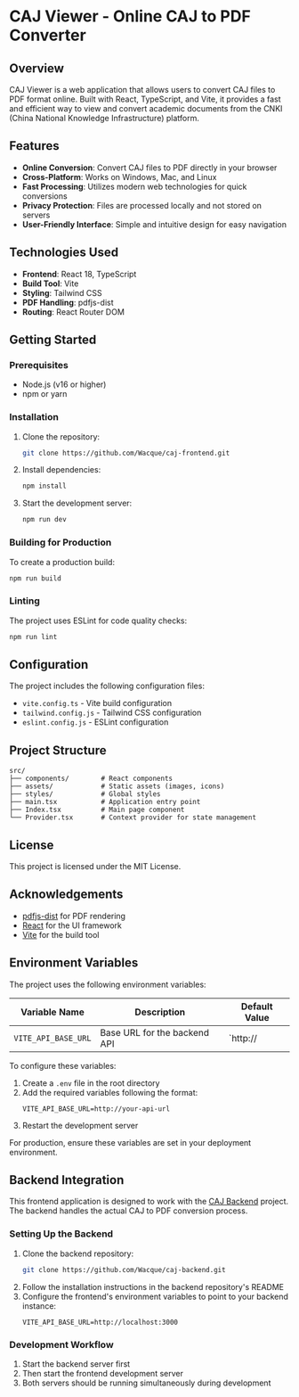 # CAJ Viewer - Online CAJ to PDF Converter

## Overview

CAJ Viewer is a web application that allows users to convert CAJ files to PDF format online. Built with React, TypeScript, and Vite, it provides a fast and efficient way to view and convert academic documents from the CNKI (China National Knowledge Infrastructure) platform.

## Features

- **Online Conversion**: Convert CAJ files to PDF directly in your browser
- **Cross-Platform**: Works on Windows, Mac, and Linux
- **Fast Processing**: Utilizes modern web technologies for quick conversions
- **Privacy Protection**: Files are processed locally and not stored on servers
- **User-Friendly Interface**: Simple and intuitive design for easy navigation

## Technologies Used

- **Frontend**: React 18, TypeScript
- **Build Tool**: Vite
- **Styling**: Tailwind CSS
- **PDF Handling**: pdfjs-dist
- **Routing**: React Router DOM

## Getting Started

### Prerequisites

- Node.js (v16 or higher)
- npm or yarn

### Installation

1. Clone the repository:
   ```bash
   git clone https://github.com/Wacque/caj-frontend.git
   ```
2. Install dependencies:
   ```bash
   npm install
   ```
3. Start the development server:
   ```bash
   npm run dev
   ```

### Building for Production

To create a production build:

```bash
npm run build
```

### Linting

The project uses ESLint for code quality checks:

```bash
npm run lint
```

## Configuration

The project includes the following configuration files:

- `vite.config.ts` - Vite build configuration
- `tailwind.config.js` - Tailwind CSS configuration
- `eslint.config.js` - ESLint configuration

## Project Structure

```
src/
├── components/        # React components
├── assets/            # Static assets (images, icons)
├── styles/            # Global styles
├── main.tsx           # Application entry point
├── Index.tsx          # Main page component
└── Provider.tsx       # Context provider for state management
```

## License

This project is licensed under the MIT License.

## Acknowledgements

- [pdfjs-dist](https://github.com/mozilla/pdfjs-dist) for PDF rendering
- [React](https://reactjs.org/) for the UI framework
- [Vite](https://vitejs.dev/) for the build tool

## Environment Variables

The project uses the following environment variables:

| Variable Name       | Description                  | Default Value |
| ------------------- | ---------------------------- | ------------- |
| `VITE_API_BASE_URL` | Base URL for the backend API | `http://      |

To configure these variables:

1. Create a `.env` file in the root directory
2. Add the required variables following the format:
   ```env
   VITE_API_BASE_URL=http://your-api-url
   ```
3. Restart the development server

For production, ensure these variables are set in your deployment environment.

## Backend Integration

This frontend application is designed to work with the [CAJ Backend](https://github.com/Wacque/caj-backend.git) project. The backend handles the actual CAJ to PDF conversion process.

### Setting Up the Backend

1. Clone the backend repository:
   ```bash
   git clone https://github.com/Wacque/caj-backend.git
   ```
2. Follow the installation instructions in the backend repository's README
3. Configure the frontend's environment variables to point to your backend instance:
   ```env
   VITE_API_BASE_URL=http://localhost:3000
   ```

### Development Workflow

1. Start the backend server first
2. Then start the frontend development server
3. Both servers should be running simultaneously during development
